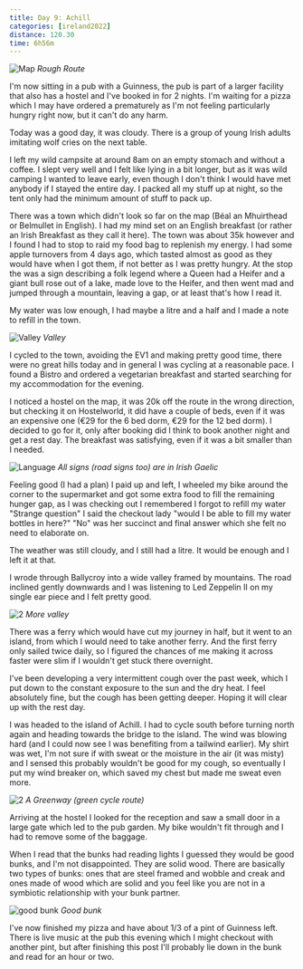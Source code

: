 ```yaml
--- 
title: Day 9: Achill
categories: [ireland2022]
distance: 120.30
time: 6h56m
---
```


![Map](/images/ireland2022/20220814_map.jpg) 
*Rough Route*

I'm now sitting in a pub with a Guinness, the pub is part of a larger facility
that also has a hostel and I've booked in for 2 nights. I'm waiting for a
pizza which I may have ordered a prematurely as I'm not feeling particularly
hungry right now, but it can't do any harm.

Today was a good day, it was cloudy. There is a group of young Irish adults
imitating wolf cries on the next table.

I left my wild campsite at around 8am on an empty stomach and without a
coffee. I slept very well and I felt like lying in a bit longer, but as it was
wild camping I wanted to leave early, even though I don't think I would have
met anybody if I stayed the entire day. I packed all my stuff up at night, so
the tent only had the minimum amount of stuff to pack up.

There was a town which didn't look so far on the map (Béal an Mhuirthead or
Belmullet in English). I had my mind set on an English breakfast (or rather an
Irish Breakfast as they call it here). The town was about 35k however and I
found I had to stop to raid my food bag to replenish my energy. I had some
apple turnovers from 4 days ago, which tasted almost as good as they would have
when I got them, if not better as I was pretty hungry. At the stop the was a
sign describing a folk legend where a Queen had a Heifer and a giant bull rose
out of a lake, made love to the Heifer, and then went mad and jumped through
a mountain, leaving a gap, or at least that's how I read it.

My water was low enough, I had maybe a litre and a half and I made a note to
refill in the town.

![Valley](/images/ireland2022/20220814_1.jpg) 
*Valley*

I cycled to the town, avoiding the EV1 and making pretty good time, there were
no great hills today and in general I was cycling at a reasonable pace. I
found a Bistro and ordered a vegetarian breakfast and started searching for my
accommodation for the evening.

I noticed a hostel on the map, it was 20k off the route in the wrong
direction, but checking it on Hostelworld, it did have a couple of beds, even if it was
an expensive one (€29 for the 6 bed dorm, €29 for the 12 bed dorm). I decided
to go for it, only after booking did I think to book another night and get a
rest day. The breakfast was satisfying, even if it was a bit smaller than I
needed.

![Language](/images/ireland2022/20220814_language.jpg) 
*All signs (road signs too) are in Irish Gaelic*

Feeling good (I had a plan) I paid up and left, I wheeled my bike around the
corner to the supermarket and got some extra food to fill the remaining hunger
gap, as I was checking out I remembered I forgot to refill my water "Strange
question" I said the checkout lady "would I be able to fill my water bottles
in here?" "No" was her succinct and final answer which she felt no need to
elaborate on.

The weather was still cloudy, and I still had a litre. It would be enough and
I left it at that.

I wrode through Ballycroy into a wide valley framed by mountains. The road
inclined gently downwards and I was listening to Led Zeppelin II on my single
ear piece and I felt pretty good.

![2](/images/ireland2022/20220814_2.jpg) 
*More valley*

There was a ferry which would have cut my journey in half, but it went to an
island, from which I would need to take another ferry. And the first ferry
only sailed twice daily, so I figured the chances of me making it across
faster were slim if I wouldn't get stuck there overnight.

I've been developing a very intermittent cough over the past week, which I put
down to the constant exposure to the sun and the dry heat. I feel absolutely
fine, but the cough has been getting deeper. Hoping it will clear up with the
rest day.

I was headed to the island of Achill. I had to cycle south before turning
north again and heading towards the bridge to the island. The wind was blowing
hard (and I could now see I was benefiting from a tailwind earlier). My shirt
was wet, I'm not sure if with sweat or the moisture in the air (it was misty)
and I sensed this probably wouldn't be good for my cough, so eventually I put
my wind breaker on, which saved my chest but made me sweat even more.

![2](/images/ireland2022/20220814_green.jpg) 
*A Greenway (green cycle route)*

Arriving at the hostel I looked for the reception and saw a small door in a
large gate which led to the pub garden. My bike wouldn't fit through and I had
to remove some of the baggage.

When I read that the bunks had reading lights I guessed they would be good
bunks, and I'm not disappointed. They are solid wood. There are basically two
types of bunks: ones that are steel framed and wobble and creak and ones made
of wood which are solid and you feel like you are not in a symbiotic
relationship with your bunk partner.

![good bunk](/images/ireland2022/20220814_bunk.jpg) 
*Good bunk*

I've now finished my pizza and have about 1/3 of a pint of Guinness left.
There is live music at the pub this evening which I might checkout with
another pint, but after finishing this post I'll probably lie down in the bunk
and read for an hour or two.





